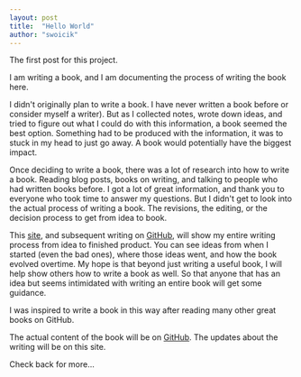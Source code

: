 ```yaml
---
layout: post
title:  "Hello World"
author: "swoicik"
---
```


The first post for this project. 

I am writing a book, and I am documenting the process of writing the book here. 

I didn't originally plan to write a book. I have never written a book before or consider myself a writer). But as I collected notes, wrote down ideas, and tried to figure out what I could do with this information, a book seemed the best option. Something had to be produced with the information, it was to stuck in my head to just go away. A book would potentially have the biggest impact. 

Once deciding to write a book, there was a lot of research into how to write a book. Reading blog posts, books on writing, and talking to people who had written books before. I got a lot of great information, and thank you to everyone who took time to answer my questions. But I didn't get to look into the actual process of writing a book. The revisions, the editing, or the decision process to get from idea to book. 

This [site](https://swoicik.github.io/cyod), and subsequent writing on [GitHub](https://github.com/swoicik.cyod), will show my entire writing process from idea to finished product. You can see ideas from when I started (even the bad ones), where those ideas went, and how the book evolved overtime. My hope is that beyond just writing a useful book, I will help show others how to write a book as well. So that anyone that has an idea but seems intimidated with writing an entire book will get some guidance. 

I was inspired to write a book in this way after reading many other great books on GitHub. 

The actual content of the book will be on [GitHub](https://github.com/swoicik/cyod). The updates about the writing will be on this site. 

Check back for more...